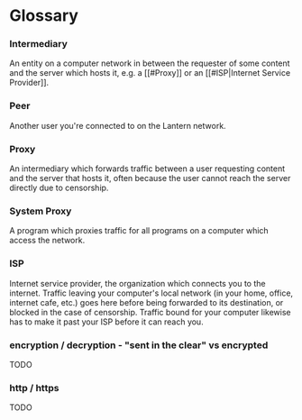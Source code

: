 # Glossary

### Intermediary

An entity on a computer network in between the requester of some content and
the server which hosts it, e.g. a [[#Proxy]] or an [[#ISP|Internet Service
Provider]].

### Peer

Another user you're connected to on the Lantern network.

### Proxy

An intermediary which forwards traffic between a user requesting content and
the server that hosts it, often because the user cannot reach the server
directly due to censorship.

### System Proxy

A program which proxies traffic for all programs on a computer which access the
network.

### ISP

Internet service provider, the organization which connects you to the internet.
Traffic leaving your computer's local network (in your home, office, internet
cafe, etc.) goes here before being forwarded to its destination, or blocked in
the case of censorship. Traffic bound for your computer likewise has to make it
past your ISP before it can reach you.

### encryption / decryption - "sent in the clear" vs encrypted

TODO

### http / https

TODO
